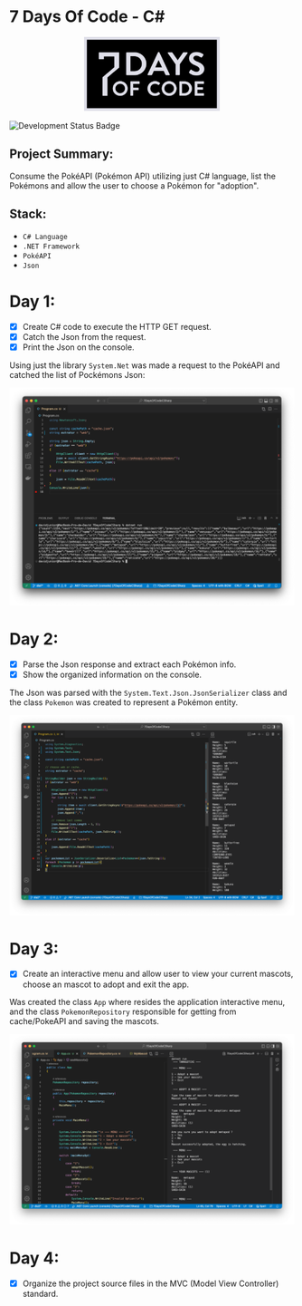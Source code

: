 # 7 Days Of Code - C#

<p align='center'><img src='assets/logo.svg' width=240 alt='logo'/></p>

![Development Status Badge](https://img.shields.io/badge/Status-Under%20Development-orange)

## Project Summary:
Consume the PokéAPI (Pokémon API) utilizing just C# language, list the Pokémons and allow the user to choose a Pokémon for "adoption".


## Stack:
- `C# Language`
- `.NET Framework`
- `PokéAPI`
- `Json`

# Day 1:
- [X] Create C# code to execute the HTTP GET request.
- [X] Catch the Json from the request.
- [X] Print the Json on the console.

Using just the library `System.Net` was made a request to the PokéAPI and catched the list of Pockémons Json:

<p align='center'><img src='assets/print-dia1.png' alt='print dia 1'/></p>

# Day 2:
- [X] Parse the Json response and extract each Pokémon info.
- [X] Show the organized information on the console.

The Json was parsed with the `System.Text.Json.JsonSerializer` class and the class `Pokemon` was created to represent a Pokémon entity.

<p align='center'><img src='assets/print-dia2.png' alt='print dia 2'/></p>

# Day 3:
- [X] Create an interactive menu and allow user to view your current mascots, choose an mascot to adopt and exit the app.

Was created the class `App` where resides the application interactive menu, and the class `PokemonRepository` responsible for getting from cache/PokeAPI and saving the mascots.

<p align='center'><img src='assets/print-dia3.png' alt='print dia 2'/></p>

# Day 4:
- [X] Organize the project source files in the MVC (Model View Controller) standard.